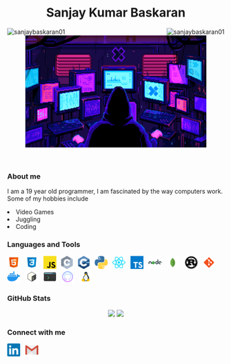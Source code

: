 <h1 align="center"> Sanjay Kumar Baskaran </h1>
<p align="center" float="left">
<img align="left" src="https://komarev.com/ghpvc/?username=sanjaybaskaran01&label=Profile%20views&color=blueviolet" alt="sanjaybaskaran01"/>
<img align="right" src="https://img.shields.io/github/followers/sanjaybaskaran01?color=blueviolet&label=Followers" alt="sanjaybaskaran01" /> 
</p>

<p align="center" float="left">
  <img src="./assets/background.gif" height="260" width="420"/>
</p>
<br>
<h3>About me</h3>
  <p> I am a 19 year old programmer, I am fascinated by the way computers work. Some of my hobbies include 
  <li>Video Games </li>
  <li>Juggling</li>
  <li>Coding</li>
</p>

<h3>Languages and Tools</h3>

<p align="left">
  <img src="./assets/html.svg" height="30"/>&nbsp;&nbsp;
  <img src="./assets/css.svg" height="30"/>&nbsp;&nbsp;
  <img src="./assets/javascript.svg" height="30"/>&nbsp;&nbsp;
  <img src="./assets/c.svg" height="30"/>&nbsp;&nbsp;
  <img src="./assets/cpp.svg" height="30"/>&nbsp;&nbsp;
  <img src="./assets/python.svg" height="30"/>&nbsp;&nbsp;
  <img src="./assets/reactjs.svg" height="30"/>&nbsp;&nbsp;
  <img src="./assets/typescript.svg" height="30"/>&nbsp;&nbsp;
  <img src="./assets/nodejs.svg" height="30"/>&nbsp;&nbsp;
  <img src="./assets/mongodb.svg" height="30"/>&nbsp;&nbsp;
  <img src="./assets/rust.svg" height="30"/>&nbsp;&nbsp;
  <img src="./assets/git.svg" height="30"/>&nbsp;&nbsp;
  <img src="./assets/docker.svg" height="30"/>&nbsp;&nbsp;
  <img src="./assets/bash.svg" height="30"/>&nbsp;&nbsp;
  <img src="./assets/console.png" height="30"/>&nbsp;&nbsp;
  <img src="./assets/github.svg" height="30"/>&nbsp;&nbsp;
  <img src="./assets/linux.png" height="30"/>&nbsp;&nbsp;

</p>
<h3>GitHub Stats</h3>

<p align="center" float="left">
  <img src="https://github-readme-stats.vercel.app/api?username=sanjaybaskaran01&layout=compact&theme=synthwave&show_icons=true" height=150/>
  <img src="https://github-readme-stats.vercel.app/api/top-langs?username=sanjaybaskaran01&show_icons=true&locale=en&layout=compact&theme=synthwave" height=150/>
</p>

<h3>Connect with me</h3>
<p align="left">
  <a href="https://www.linkedin.com/in/sanjaybaskaran/"><img src="./assets/linkedin.svg" height="30"/></a>&nbsp;&nbsp;
  <a href="mailto:sanjaybaskaran01@gmail.com"><img src="./assets/gmail.svg" height="30"/></a>&nbsp;&nbsp;

</p>

